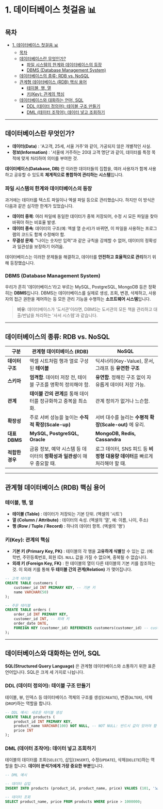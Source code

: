# 1. 데이터베이스 첫걸음 📊

## 목차
- [1. 데이터베이스 첫걸음 📊](#1-데이터베이스-첫걸음-)
  - [목차](#목차)
  - [데이터베이스란 무엇인가?](#데이터베이스란-무엇인가)
    - [파일 시스템의 한계와 데이터베이스의 등장](#파일-시스템의-한계와-데이터베이스의-등장)
    - [DBMS (Database Management System)](#dbms-database-management-system)
  - [데이터베이스의 종류: RDB vs. NoSQL](#데이터베이스의-종류-rdb-vs-nosql)
  - [관계형 데이터베이스 (RDB) 핵심 용어](#관계형-데이터베이스-rdb-핵심-용어)
    - [테이블, 행, 열](#테이블-행-열)
    - [키(Key): 관계의 핵심](#키key-관계의-핵심)
  - [데이터베이스와 대화하는 언어, SQL](#데이터베이스와-대화하는-언어-sql)
    - [DDL (데이터 정의어): 테이블 구조 만들기](#ddl-데이터-정의어-테이블-구조-만들기)
    - [DML (데이터 조작어): 데이터 넣고 조회하기](#dml-데이터-조작어-데이터-넣고-조회하기)

---

## 데이터베이스란 무엇인가?

- **데이터(Data)** : 'A고객, 25세, 서울 거주'와 같이, 가공되지 않은 개별적인 사실.
- **정보(Information)** : '서울에 거주하는 20대 고객 명단'과 같이, 데이터를 특정 목적에 맞게 처리하여 의미를 부여한 것.

**데이터베이스(Database, DB)** 란 이러한 데이터들의 집합을, 여러 사용자가 함께 사용하고 공유할 수 있도록 **체계적으로 통합하여 관리하는 시스템**입니다.

### 파일 시스템의 한계와 데이터베이스의 등장

과거에는 데이터를 텍스트 파일이나 엑셀 파일 등으로 관리했습니다. 하지만 이 방식은 다음과 같은 심각한 한계가 있었습니다.

- **데이터 중복**: 여러 파일에 동일한 데이터가 중복 저장되어, 수정 시 모든 파일을 찾아 바꿔야 하는 비효율 발생.
- **데이터 종속**: 데이터의 구조(예: 엑셀 열 순서)가 바뀌면, 이 파일을 사용하는 프로그램의 코드도 함께 수정해야 함.
- **무결성 문제**: "나이는 숫자만 입력"과 같은 규칙을 강제할 수 없어, 데이터의 정확성과 일관성을 보장하기 어려움.

데이터베이스는 이러한 문제들을 해결하고, 데이터를 **안전하고 효율적으로 관리**하기 위해 등장했습니다.

### DBMS (Database Management System)

우리가 흔히 '데이터베이스'라고 부르는 MySQL, PostgreSQL, MongoDB 등은 정확히는 **DBMS**입니다. DBMS는 데이터베이스를 실제로 생성, 조회, 변경, 삭제하고, 사용자의 접근 권한을 제어하는 등 모든 관리 기능을 수행하는 **소프트웨어 시스템**입니다.

> **비유**: 데이터베이스가 '도서관'이라면, DBMS는 도서관의 모든 책을 관리하고 대출/반납을 처리하는 '사서 시스템'과 같습니다.

---

## 데이터베이스의 종류: RDB vs. NoSQL

| 구분 | 관계형 데이터베이스 (RDB) | NoSQL |
|---|---|---|
| **데이터 구조** | 엑셀 시트처럼 행과 열로 구성된 **테이블** | 딕셔너리(Key-Value), 문서, 그래프 등 **유연한 구조** |
| **스키마** | **엄격함**. 데이터 저장 전, 테이블 구조를 명확히 정의해야 함. | **유연함**. 정해진 구조 없이 자유롭게 데이터 저장 가능. |
| **관계** | **테이블 간의 관계**를 통해 데이터를 정규화하고 중복을 최소화. | 관계 정의가 없거나 느슨함. |
| **확장성** | 주로 서버 성능을 높이는 **수직적 확장(Scale-up)**  | 서버 대수를 늘리는 **수평적 확장(Scale-out)** 에 유리. |
| **대표 DBMS** | **MySQL, PostgreSQL, Oracle** | **MongoDB, Redis, Cassandra** |
| **적합한 경우** | 금융 정보, 예약 시스템 등 데이터의 **정확성과 일관성**이 매우 중요할 때. | 로그 데이터, SNS 피드 등 **비정형 대용량 데이터**를 빠르게 처리해야 할 때. |

---

## 관계형 데이터베이스 (RDB) 핵심 용어

### 테이블, 행, 열

- **테이블 (Table)** : 데이터가 저장되는 기본 단위. (엑셀의 '시트')
- **열 (Column / Attribute)** : 데이터의 속성. (엑셀의 '열', 예: 이름, 나이, 주소)
- **행 (Row / Tuple / Record)** : 하나의 데이터 항목. (엑셀의 '행')

### 키(Key): 관계의 핵심

- **기본 키 (Primary Key, PK)** : 테이블의 각 행을 **고유하게 식별**할 수 있는 값. (예: 학번, 주민등록번호, 회원 ID). `NULL` 값을 가질 수 없으며, 중복될 수 없습니다.
- **외래 키 (Foreign Key, FK)** : 한 테이블의 열이 다른 테이블의 기본 키를 참조하는 것. 이 외래 키를 통해 **두 테이블 간의 관계(Relation)** 가 맺어집니다.

```sql
-- 고객 테이블
CREATE TABLE customers (
    customer_id INT PRIMARY KEY, -- 기본 키
    name VARCHAR(50)
);

-- 주문 테이블
CREATE TABLE orders (
    order_id INT PRIMARY KEY,
    customer_id INT, -- 외래 키
    order_date DATE,
    FOREIGN KEY (customer_id) REFERENCES customers(customer_id) -- customers 테이블의 기본 키를 참조
);
```

---

## 데이터베이스와 대화하는 언어, SQL

**SQL(Structured Query Language)** 은 관계형 데이터베이스와 소통하기 위한 표준 언어입니다. SQL은 크게 세 가지로 나뉩니다.

### DDL (데이터 정의어): 테이블 구조 만들기
테이블, 뷰, 인덱스 등 데이터베이스 객체의 구조를 생성(`CREATE`), 변경(`ALTER`), 삭제(`DROP`)하는 역할을 합니다.

```sql
-- DDL 예시: 새로운 테이블 생성
CREATE TABLE products (
    product_id INT PRIMARY KEY,
    product_name VARCHAR(100) NOT NULL, -- NOT NULL: 반드시 값이 있어야 함
    price INT
);
```

### DML (데이터 조작어): 데이터 넣고 조회하기
테이블의 데이터를 조회(`SELECT`), 삽입(`INSERT`), 수정(`UPDATE`), 삭제(`DELETE`)하는 역할을 합니다. **데이터 분석가에게 가장 중요한 부분**입니다.

```sql
-- DML 예시

-- 데이터 삽입
INSERT INTO products (product_id, product_name, price) VALUES (101, '노트북', 1500000);

-- 데이터 조회
SELECT product_name, price FROM products WHERE price > 1000000;
```